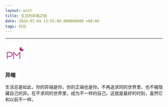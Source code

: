 ```yaml
---
layout: post
title: 生活的异端之始
date: 2020-07-04 13:55:00.000000000 +09:00
tags: 日记
---
```

- - -
![下午](/assets/images/time/afternoon.png)
### 异端
  生活总是如此，你的异端是你，你的正端也是你。不再追求同的世界里，也不被隐藏自己的异。在不求同的世界里，成为不一样的自己。这就是最好的时刻，虽然它和以前不一样。
